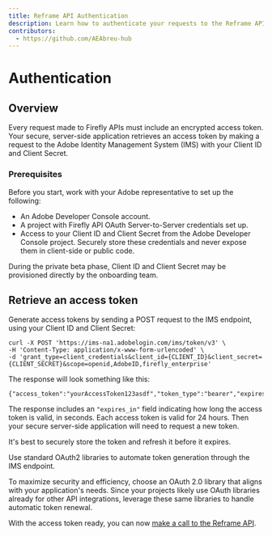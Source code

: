 ```yaml
---
title: Reframe API Authentication
description: Learn how to authenticate your requests to the Reframe API.
contributors:
  - https://github.com/AEAbreu-hub
---
```


# Authentication

## Overview

Every request made to Firefly APIs must include an encrypted access token. Your secure, server-side application retrieves an access token by making a request to the Adobe Identity Management System (IMS) with your Client ID and Client Secret.

### Prerequisites

Before you start, work with your Adobe representative to set up the following:

- An Adobe Developer Console account.
- A project with Firefly API OAuth Server-to-Server credentials set up.
- Access to your Client ID and Client Secret from the Adobe Developer Console project. Securely store these credentials and never expose them in client-side or public code.

<InlineAlert variant="info" slots="text" />

During the private beta phase, Client ID and Client Secret may be provisioned directly by the onboarding team.

## Retrieve an access token

Generate access tokens by sending a POST request to the IMS endpoint, using your Client ID and Client Secret:

```shell
curl -X POST 'https://ims-na1.adobelogin.com/ims/token/v3' \
-H 'Content-Type: application/x-www-form-urlencoded' \
-d 'grant_type=client_credentials&client_id={CLIENT_ID}&client_secret={CLIENT_SECRET}&scope=openid,AdobeID,firefly_enterprise'
```

The response will look something like this:

```shell
{"access_token":"yourAccessToken123asdf","token_type":"bearer","expires_in":86399}
```

The response includes an `"expires_in"` field indicating how long the access token is valid, in seconds. Each access token is valid for 24 hours. Then your secure server-side application will need to request a new token.

It's best to securely store the token and refresh it before it expires.

<InlineAlert variant="help" slots="header, text1" />

Use standard OAuth2 libraries to automate token generation through the IMS endpoint.

To maximize security and efficiency, choose an OAuth 2.0 library that aligns with your application's needs. Since your projects likely use OAuth libraries already for other API integrations, leverage these same libraries to handle automatic token renewal.

With the access token ready, you can now [make a call to the Reframe API](/guides/quickstart).
